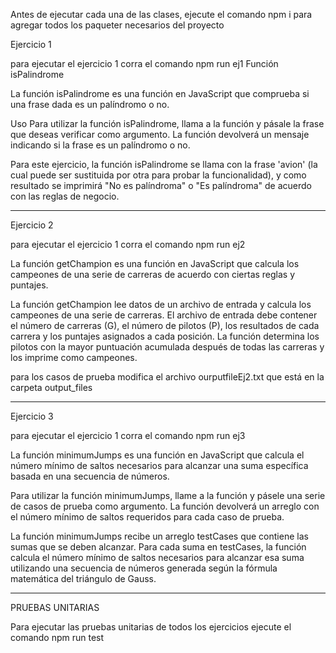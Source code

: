 Antes de ejecutar cada una de las clases, ejecute el comando npm i para agregar todos los paqueter necesarios del proyecto 

Ejercicio 1

para ejecutar el ejercicio 1 corra el comando npm run ej1
Función isPalindrome

La función isPalindrome es una función en JavaScript que comprueba si una frase dada es un palíndromo o no.

Uso
Para utilizar la función isPalindrome, llama a la función y pásale la frase que deseas verificar como argumento. La función devolverá un mensaje indicando si la frase es un palíndromo o no.

Para este ejercicio, la función isPalindrome se llama con la frase 'avion' (la cual puede ser sustituida por otra para probar la funcionalidad), y como resultado se imprimirá "No es palíndroma" o "Es palíndroma" de acuerdo con las reglas de negocio.

----------------------------------------------------------------------------------------------------------------------------------------


Ejercicio 2

para ejecutar el ejercicio 1 corra el comando npm run ej2

La función getChampion es una función en JavaScript que calcula los campeones de una serie de carreras de acuerdo con ciertas reglas y puntajes. 

La función getChampion lee datos de un archivo de entrada y calcula los campeones de una serie de carreras. El archivo de entrada debe contener el número de carreras (G), el número de pilotos (P), los resultados de cada carrera y los puntajes asignados a cada posición. La función determina los pilotos con la mayor puntuación acumulada después de todas las carreras y los imprime como campeones.

para los casos de prueba modifica el archivo ourputfileEj2.txt que está en la carpeta output_files

----------------------------------------------------------------------------------------------------------------------------------------

Ejercicio 3

para ejecutar el ejercicio 1 corra el comando npm run ej3

La función minimumJumps es una función en JavaScript que calcula el número mínimo de saltos necesarios para alcanzar una suma específica basada en una secuencia de números.

Para utilizar la función minimumJumps, llame a la función y pásele una serie de casos de prueba como argumento. La función devolverá un arreglo con el número mínimo de saltos requeridos para cada caso de prueba.

La función minimumJumps recibe un arreglo testCases que contiene las sumas que se deben alcanzar. Para cada suma en testCases, la función calcula el número mínimo de saltos necesarios para alcanzar esa suma utilizando una secuencia de números generada según la fórmula matemática del triángulo de Gauss.

------------------------------------------------------------------------------------------------------------------------------------

PRUEBAS UNITARIAS

Para ejecutar las pruebas unitarias de todos los ejercicios ejecute el comando npm run test 
